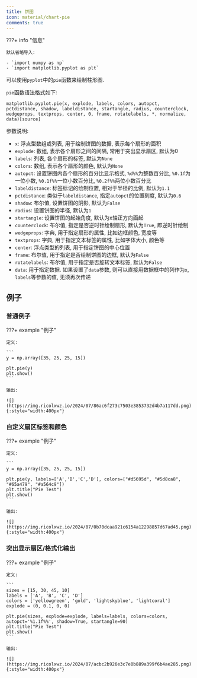 ```yaml
---
title: 饼图
icon: material/chart-pie
comments: true
---
```


???+ info "信息"

    默认省略导入:

    - `import numpy as np`
    - `import matplotlib.pyplot as plt`

可以使用`pyplot`中的`pie`函数来绘制柱形图.

`pie`函数语法格式如下:

```
matplotlib.pyplot.pie(x, explode, labels, colors, autopct, pctdistance, shadow, labeldistance, startangle, radius, counterclock, wedgeprops, textprops, center, 0, frame, rotatelabels, *, normalize, data)[source]
```

参数说明:

- `x`: 浮点型数组或列表, 用于绘制饼图的数据, 表示每个扇形的面积
- `explode`: 数组, 表示各个扇形之间的间隔, 常用于突出显示扇区, 默认为0
- `labels`: 列表, 各个扇形的标签, 默认为`None`
- `colors`: 数组, 表示各个扇形的颜色, 默认为`None`
- `autopct`: 设置饼图内各个扇形的百分比显示格式, `%d%%`为整数百分比, `%0.1f`为一位小数, `%0.1f%%`一位小数百分比, `%0.2f%%`两位小数百分比
- `labeldistance`: 标签标记的绘制位置, 相对于半径的比例, 默认为`1.1`
- `pctdistance`: 类似于`labeldistance`, 指定`autopct`的位置刻度, 默认为`0.6`
- `shadow`: 布尔值, 设置饼图的阴影, 默认为`False`
- `radius`: 设置饼图的半径, 默认为`1`
- `startangle`: 设置饼图的起始角度, 默认为x轴正方向画起
- `counterclock`: 布尔值, 指定是否逆时针绘制扇形, 默认为`True`, 即逆时针绘制
- `wedgeprops`: 字典, 用于指定扇形的属性, 比如边框颜色, 宽度等
- `textprops`: 字典, 用于指定文本标签的属性, 比如字体大小, 颜色等
- `center`: 浮点类型的列表, 用于指定饼图的中心位置
- `frame`: 布尔值, 用于指定是否绘制饼图的边框, 默认为`False`
- `rotatelabels`: 布尔值, 用于指定是否旋转文本标签, 默认为`False`
- `data`: 用于指定数据. 如果设置了`data`参数, 则可以直接用数据框中的列作为`x`, `labels`等参数的值, 无须再次传递

## 例子

### 普通例子

???+ example "例子"

    定义:

    ```
    y = np.array([35, 25, 25, 15])

    plt.pie(y)
    plt.show()
    ```

    输出:

    ![](https://img.ricolxwz.io/2024/07/86ac6f273c7503e3853732d4b7a117dd.png){:style="width:400px"}

### 自定义扇区标签和颜色

???+ example "例子"

    定义:

    ```
    y = np.array([35, 25, 25, 15])

    plt.pie(y, labels=['A','B','C','D'], colors=["#d5695d", "#5d8ca8", "#65a479", "#a564c9"])
    plt.title("Pie Test")
    plt.show()
    ```

    输出:

    ![](https://img.ricolxwz.io/2024/07/0b70dcaa921c6154a12298857d67ad45.png){:style="width:400px"}

### 突出显示扇区/格式化输出

???+ example "例子"

    定义:

    ```
    sizes = [15, 30, 45, 10]
    labels = ['A', 'B', 'C', 'D']
    colors = ['yellowgreen', 'gold', 'lightskyblue', 'lightcoral']
    explode = (0, 0.1, 0, 0)

    plt.pie(sizes, explode=explode, labels=labels, colors=colors, autopct='%1.1f%%', shadow=True, startangle=90)
    plt.title("Pie Test")
    plt.show()
    ```

    输出:
    
    ![](https://img.ricolxwz.io/2024/07/acbc2b926e3c7e0b889a399f6b4ae285.png){:style="width:400px"}

[^1]: Matplotlib 饼图 | 菜鸟教程. (n.d.). Retrieved July 2, 2024, from https://www.runoob.com/matplotlib/matplotlib-pie.html